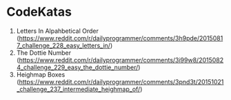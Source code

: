 # CodeKatas

1) Letters In Alpahbetical Order (https://www.reddit.com/r/dailyprogrammer/comments/3h9pde/20150817_challenge_228_easy_letters_in/)
2) The Dottie Number (https://www.reddit.com/r/dailyprogrammer/comments/3i99w8/20150824_challenge_229_easy_the_dottie_number/)
3) Heighmap Boxes (https://www.reddit.com/r/dailyprogrammer/comments/3pnd3t/20151021_challenge_237_intermediate_heighmap_of/)